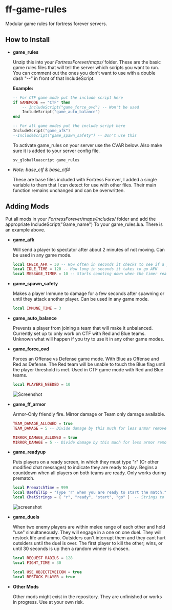 # ff-game-rules
Modular game rules for fortress forever servers.


## How to Install
 * **game_rules**
 
   Unzip this into your *FortressForever/maps/* folder. These are the basic game rules files that will tell the server which scripts you    want to run. You can comment out the ones you don't want to use with a double dash "--" in front of that IncludeScript.

   **Example:**
   ```lua
   -- For CTF game mode put the include script here
   if GAMEMODE == "CTF" then
	   -- IncludeScript("game_force_ovd") -- Won't be used
	   IncludeScript("game_auto_balance")
   end
   
   -- For all game modes put the include script here
   IncludeScript("game_afk")
   --IncludeScript("game_spawn_safety") -- Don't use this
   ```
   To activate game_rules on your server use the CVAR below. Also make sure it is added to your server config file.
   ```
   sv_globalluascript game_rules
   ```
* *Note: base_ctf & base_ctf4*

   These are base files included with Fortress Forever, I added a single variable to them that I can detect for use with other files.   Their main function remains unchanged and can be overwritten.

## Adding Mods

Put all mods in your *FortressForever/maps/includes/* folder and add the appropriate IncludeScript("Game_name") To your game_rules.lua. There is an example above.
 * **game_afk**

   Will send a player to spectator after about 2 minutes of not moving. Can be used in any game mode.
   ```lua
   local CHECK_AFK = 30 -- How often in seconds it checks to see if a player is AFK
   local IDLE_TIME = 120 -- How long in seconds it takes to go AFK
   local MESSAGE_TIMER = 10 -- Starts counting down when the timer reaches this number
   ```
* **game_spawn_safety**

   Makes a player Immune to damage for a few seconds after spawning or until they attack another player. Can be used in any game mode.
   ```lua
   local IMMUNE_TIME = 3
   ```
* **game_auto_balance**

   Prevents a player from joining a team that will make it unbalanced. Currently set up to only work on CTF with Red and Blue teams.   Unknown what will happen if you try to use it in any other game modes.

* **game_force_ovd**

   Forces an Offense vs Defense game mode. With Blue as Offense and Red as Defense. The Red team will be unable to touch the Blue flag until the player threshold is met. Used in CTF game mode with Red and Blue teams. 
   ```lua
   local PLAYERS_NEEDED = 10
   ```
   ![Screenshot](http://i58.tinypic.com/k3181s.png)

* **game_ff_armor**

   Armor-Only friendly fire. Mirror damage or Team only damage available.
   ```lua
   TEAM_DAMAGE_ALLOWED = true
   TEAM_DAMAGE = 5 -- Divide damage by this much for less armor removed.
   
   MIRROR_DAMAGE_ALLOWED = true
   MIRROR_DAMAGE = 5 -- Divide damage by this much for less armor removed.
   ```
   
* **game_readyup**

   Puts players on a ready screen, in which they must type "r" (Or other modified chat messages) to indicate they are ready to play.  Begins a countdown when all players on both teams are ready. Only works during prematch.
   ```lua
   local PrematchTime = 999
   local UsefulTip = "Type 'r' when you are ready to start the match."
   local ChatStrings = { "r", "ready", "start", "go" }  -- Strings to use for a player to accept being ready
   ```
   ![screenshot](http://oi57.tinypic.com/eh0hgh.jpg)
   
* **game_duels**

   When two enemy players are within melee range of each other and hold "use" simultaneously. They will engage in a one on one duel. They will restock life and ammo. Outsiders can't interrupt them and they cant hurt outsiders until the duel is over. The first player to kill the other; wins, or until 30 seconds is up then a random winner is chosen. 
   ```lua
   local REQUEST_RADIUS = 128
   local FIGHT_TIME = 30

   local USE_OBJECTIVEICON = true
   local RESTOCK_PLAYER = true
   ```
   
* **Other Mods**

   Other mods might exist in the repository. They are unfinished or works in progress. Use at your own risk. 
